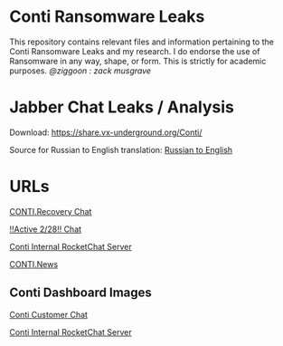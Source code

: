 ﻿# Conti Ransomware Leaks

This repository contains relevant files and information pertaining to the Conti Ransomware Leaks and my research. I do endorse the use of Ransomware in any way, shape, or form. This is strictly for academic purposes.
*@ziggoon : zack musgrave*

# Jabber Chat Leaks / Analysis
Download: https://share.vx-underground.org/Conti/

Source for Russian to English translation: [Russian to English](https://medium.com/@arnozobec/analyzing-conti-leaks-without-speaking-russian-only-methodology-f5aecc594d1b)

# URLs

[CONTI.Recovery Chat](http://contirec7nchr45rx6ympez5rjldibnqzh7lsa56lvjvaeywhvoj3wad.onion/)

[!!Active 2/28!! Chat ](http://contirec7nchr45rx6ympez5rjldibnqzh7lsa56lvjvaeywhvoj3wad.onion/chat/56e2f25572050b4699a847ec90a94675c27c73f2f68aae0a82a5c2a8d25dd7fd)

[Conti Internal RocketChat Server](https://6yp2jljwgdxmwy4uxfaxbkjgm2txlxxb5akxn43cyaz3cjo2gqd65yid.onion/home)

[CONTI.News](http://continewsnv5otx5kaoje7krkto2qbu3gtqef22mnr7eaxw3y6ncz3ad.onion/)

## Conti Dashboard Images
[Conti Customer Chat](https://i.imgur.com/PeUqIrh.png)

[Conti Internal RocketChat  Server](https://i.imgur.com/Gbo5IMk.png)

